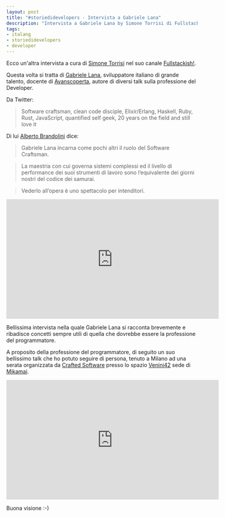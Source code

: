 ```yaml
---
layout: post
title: "#storiedidevelopers - Intervista a Gabriele Lana"
description: "Intervista a Gabriele Lana by Simone Torrisi di Fullstackish!"
tags:
- italang
- storiedidevelopers
- developer
---
```



Ecco un'altra intervista a cura di [Simone Torrisi](https://twitter.com/storrisi) nel suo canale [Fullstackish!](https://www.youtube.com/channel/UCckCYs-msiC4Vs_nyg218Hw).

Questa volta si tratta di [Gabriele Lana](https://twitter.com/gabrielelana), sviluppatore italiano di grande talento, docente di [Avanscoperta](https://www.avanscoperta.it/it/trainer/gabriele-lana/), autore di diversi talk sulla professione del Developer.

Da Twitter:
> Software craftsman, clean code disciple, Elixir/Erlang, Haskell, Ruby, Rust, JavaScript, quantified self geek, 20 years on the field and still love it

Di lui [Alberto Brandolini](https://twitter.com/ziobrando) dice:
> Gabriele Lana incarna come pochi altri il ruolo del Software Craftsman.

> La maestria con cui governa sistemi complessi ed il livello di performance dei suoi strumenti di lavoro sono l’equivalente dei giorni nostri del codice dei samurai.

> Vederlo all’opera è uno spettacolo per intenditori.

<iframe width="560" height="315" src="https://www.youtube.com/embed/7i7Qdeo8MWg" frameborder="0" allow="accelerometer; autoplay; encrypted-media; gyroscope; picture-in-picture" allowfullscreen></iframe>

Bellissima intervista nella quale Gabriele Lana si racconta brevemente e ribadisce concetti sempre utili di quella che dovrebbe essere la professione del programmatore.

A proposito della professione del programmatore, di seguito un suo bellissimo talk che ho potuto seguire di persona, tenuto a Milano ad una serata organizzata da [Crafted Software](https://www.meetup.com/Crafted-Software/) presso lo spazio [Venini42](https://venini42.it/) sede di [Mikamai](https://www.mikamai.com/).

<iframe width="560" height="315" src="https://www.youtube.com/embed/xM03p6A8ppU" frameborder="0" allow="accelerometer; autoplay; encrypted-media; gyroscope; picture-in-picture" allowfullscreen></iframe>

Buona visione :-)